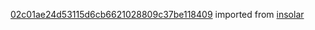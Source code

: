 [02c01ae24d53115d6cb6621028809c37be118409](https://github.com/insolar/insolar/commit/02c01ae24d53115d6cb6621028809c37be118409) imported from [insolar](https://github.com/insolar/insolar)

